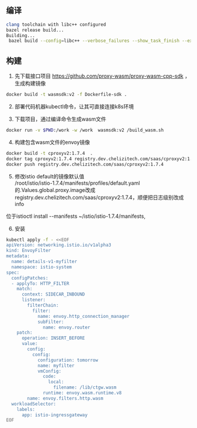 ## 编译


```sh
clang toolchain with libc++ configured
bazel release build...
Building...
 bazel build --config=libc++ --verbose_failures --show_task_finish --experimental_generate_json_trace_profile --test_output=errors --repository_cache=/build/repository_cache --experimental_repository_cache_hardlinks --nocache_test_results -c opt //source/exe:envoy-static
```


## 构建

1.	先下载接口项目 https://github.com/proxy-wasm/proxy-wasm-cpp-sdk ，生成构建镜像 

```sh
docker build -t wasmsdk:v2 -f Dockerfile-sdk .
```

2.	部署代码机器kubectl命令，让其可直接连接k8s环境


3.	下载项目，通过编译命令生成wasm文件

```sh
docker run -v $PWD:/work -w /work  wasmsdk:v2 /build_wasm.sh
```




4. 构建包含wasm文件的envoy镜像

```sh
docker build -t cproxyv2:1.7.4  .
docker tag cproxyv2:1.7.4 registry.dev.chelizitech.com/saas/cproxyv2:1.7.4
docker push registry.dev.chelizitech.com/saas/cproxyv2:1.7.4
```

5. 修改istio default的镜像默认值  
/root/istio/istio-1.7.4/manifests/profiles/default.yaml的.Values.global.proxy.image改成registry.dev.chelizitech.com/saas/cproxyv2:1.7.4，顺便把日志级别改成info

位于istioctl install --manifests ~/istio/istio-1.7.4/manifests,

6. 安装

```sh
kubectl apply -f - <<EOF
apiVersion: networking.istio.io/v1alpha3
kind: EnvoyFilter
metadata:
  name: details-v1-myfilter
  namespace: istio-system
spec:
  configPatches:
  - applyTo: HTTP_FILTER
    match:
      context: SIDECAR_INBOUND
      listener:
        filterChain:
          filter:
            name: envoy.http_connection_manager
            subFilter:
              name: envoy.router
    patch:
      operation: INSERT_BEFORE
      value:
        config:
          config:
            configuration: tomorrow
            name: myfilter
            vmConfig:
              code:
                local:
                  filename: /lib/ctgw.wasm
              runtime: envoy.wasm.runtime.v8
        name: envoy.filters.http.wasm
  workloadSelector:
    labels:
      app: istio-ingressgateway
EOF


```
